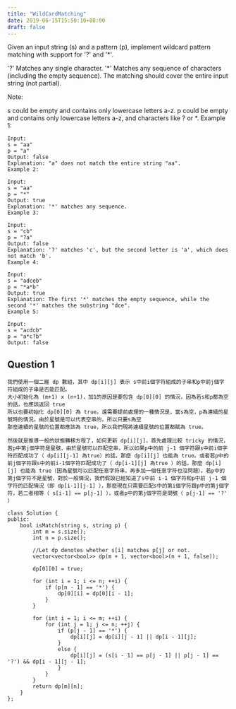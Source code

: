 ```yaml
---
title: "WildCardMatching"
date: 2019-06-15T15:50:10+08:00
draft: false
---
```


Given an input string (s) and a pattern (p), implement wildcard pattern matching with support for '?' and '*'.

'?' Matches any single character.
'*' Matches any sequence of characters (including the empty sequence).
The matching should cover the entire input string (not partial).

Note:

s could be empty and contains only lowercase letters a-z.
p could be empty and contains only lowercase letters a-z, and characters like ? or *.
Example 1:

```
Input:
s = "aa"
p = "a"
Output: false
Explanation: "a" does not match the entire string "aa".
Example 2:

Input:
s = "aa"
p = "*"
Output: true
Explanation: '*' matches any sequence.
Example 3:

Input:
s = "cb"
p = "?a"
Output: false
Explanation: '?' matches 'c', but the second letter is 'a', which does not match 'b'.
Example 4:

Input:
s = "adceb"
p = "*a*b"
Output: true
Explanation: The first '*' matches the empty sequence, while the second '*' matches the substring "dce".
Example 5:

Input:
s = "acdcb"
p = "a*c?b"
Output: false
```

## Question 1

```
我們使用一個二維 dp 數組，其中 dp[i][j] 表示 s中前i個字符組成的子串和p中前j個字符組成的子串是否能匹配。
大小初始化為 (m+1) x (n+1)，加1的原因是要包含 dp[0][0] 的情況，因為若s和p都為空的話，也應該返回 true
所以也要初始化 dp[0][0] 為 true。還需要提前處理的一種情況是，當s為空，p為連續的星號時的情況。由於星號是可以代表空串的，所以只要s為空
那麼連續的星號的位置都應該為 true，所以我們現將連續星號的位置都賦為 true。

然後就是推導一般的狀態轉移方程了，如何更新 dp[i][j]，首先處理比較 tricky 的情況，若p中第j個字符是星號，由於星號可以匹配空串，所以如果p中的前 j-1 個字符跟s中前i個字符匹配成功了（ dp[i][j-1] 為true）的話，那麼 dp[i][j] 也能為 true。或者若p中的前j個字符跟s中的前i-1個字符匹配成功了（ dp[i-1][j] 為true ）的話，那麼 dp[i][j] 也能為 true（因為星號可以匹配任意字符串，再多加一個任意字符也沒問題）。若p中的第j個字符不是星號，對於一般情況，我們假設已經知道了s中前 i-1 個字符和p中前 j-1 個字符的匹配情況（即 dp[i-1][j-1] ），那麼現在只需要匹配s中的第i個字符跟p中的第j個字符，若二者相等（ s[i-1] == p[j-1] ），或者p中的第j個字符是問號（ p[j-1] == '?' ）

class Solution {
public:
	bool isMatch(string s, string p) {
		int m = s.size();
		int n = p.size();

		//Let dp denotes whether s[i] matches p[j] or not.
		vector<vector<bool>> dp(m + 1, vector<bool>(n + 1, false));

		dp[0][0] = true;

		for (int i = 1; i <= n; ++i) {
			if (p[n - 1] == '*') {
				dp[0][i] = dp[0][i - 1];
			}
		}

		for (int i = 1; i <= m; ++i) {
			for (int j = 1; j <= n; ++j) {
				if (p[j - 1] == '*') {
					dp[i][j] = dp[i][j - 1] || dp[i - 1][j];
				}
				else {
					dp[i][j] = (s[i - 1] == p[j - 1] || p[j - 1] == '?') && dp[i - 1][j - 1];
				}
			}
		}
		return dp[m][n];
	}
};
```